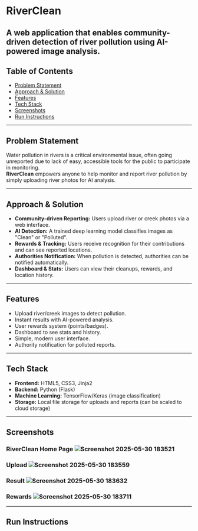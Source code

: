 # RiverClean
A web application that enables community-driven detection of river pollution using AI-powered image analysis.
---
## Table of Contents

- [Problem Statement](#-problem-statement)
- [Approach & Solution](#-approach--solution)
- [Features](#-features)
- [Tech Stack](#-tech-stack)
- [Screenshots](#-screenshots)
- [Run Instructions](#-run-instructions)

---

##  Problem Statement

Water pollution in rivers is a critical environmental issue, often going unreported due to lack of easy, accessible tools for the public to participate in monitoring.  
**RiverClean** empowers anyone to help monitor and report river pollution by simply uploading river photos for AI analysis.

---

##  Approach & Solution

- **Community-driven Reporting:** Users upload river or creek photos via a web interface.
- **AI Detection:** A trained deep learning model classifies images as "Clean" or "Polluted".
- **Rewards & Tracking:** Users receive recognition for their contributions and can see reported locations.
- **Authorities Notification:** When pollution is detected, authorities can be notified automatically.
- **Dashboard & Stats:** Users can view their cleanups, rewards, and location history.

---

##  Features

- Upload river/creek images to detect pollution.
- Instant results with AI-powered analysis.
- User rewards system (points/badges).
- Dashboard to see stats and history.
- Simple, modern user interface.
- Authority notification for polluted reports.

---

##  Tech Stack

- **Frontend:** HTML5, CSS3, Jinja2
- **Backend:** Python (Flask)
- **Machine Learning:** TensorFlow/Keras (image classification)
- **Storage:** Local file storage for uploads and reports (can be scaled to cloud storage)

---

##  Screenshots

### RiverClean Home Page ![Screenshot 2025-05-30 183521](https://github.com/user-attachments/assets/10ddb504-a9c9-43b9-b79b-c58a96194889)

### Upload ![Screenshot 2025-05-30 183559](https://github.com/user-attachments/assets/600543aa-c517-4d85-a7c3-06be61aa94c5)

### Result ![Screenshot 2025-05-30 183632](https://github.com/user-attachments/assets/de3404ba-04de-4caa-918c-a8a0759fcf50)

### Rewards ![Screenshot 2025-05-30 183711](https://github.com/user-attachments/assets/0c9c225d-1162-4b3d-a279-fa05515f4da0)

---
##  Run Instructions




